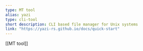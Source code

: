 ```yaml
---
type: MT tool
alias: yazi
type: cli-tool
short description: CLI based file manager for Unix systems
link: "https://yazi-rs.github.io/docs/quick-start"
---
```

 
[[MT tool]]

